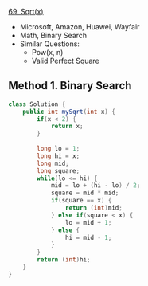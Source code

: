 [69. Sqrt(x)](https://leetcode.com/problems/sqrtx/)

* Microsoft, Amazon, Huawei, Wayfair
* Math, Binary Search
* Similar Questions:
    * Pow(x, n)
    * Valid Perfect Square
    
    
## Method 1. Binary Search
```java
class Solution {
    public int mySqrt(int x) {
        if(x < 2) {
            return x;
        }
        
        long lo = 1;
        long hi = x;
        long mid;
        long square;
        while(lo <= hi) {
            mid = lo + (hi - lo) / 2;
            square = mid * mid;
            if(square == x) {
                return (int)mid;
            } else if(square < x) {
                lo = mid + 1;
            } else {
                hi = mid - 1;
            }
        }
        return (int)hi;
    }
}
```






